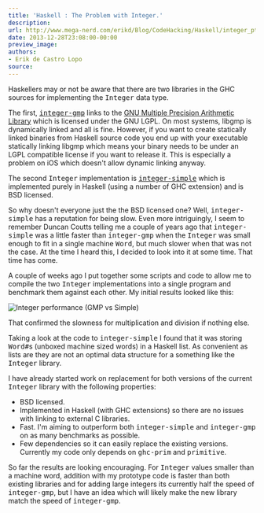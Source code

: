 ```yaml
---
title: 'Haskell : The Problem with Integer.'
description:
url: http://www.mega-nerd.com/erikd/Blog/CodeHacking/Haskell/integer_pt1.html
date: 2013-12-28T23:08:00-00:00
preview_image:
authors:
- Erik de Castro Lopo
source:
---
```




<p>
Haskellers may or not be aware that there are two libraries in the GHC sources
for implementing the <tt>Integer</tt> data type.
</p>

<p>
The first,
	<a href="http://git.haskell.org/packages/integer-gmp.git"><tt>integer-gmp</tt></a>
links to the
	<a href="https://gmplib.org/">GNU Multiple Precision Arithmetic Library</a>
which is licensed under the GNU LGPL.
On most systems, libgmp is dynamically linked and all is fine.
However, if you want to create statically linked binaries from Haskell source code
you end up with your executable statically linking libgmp which means your binary
needs to be under an LGPL compatible license if you want to release it.
This is especially a problem on iOS which doesn't allow dynamic linking anyway.
</p>

<p>
The second <tt>Integer</tt> implementation is
	<a href="http://git.haskell.org/packages/integer-simple.git"><tt>integer-simple</tt></a>
which is implemented purely in Haskell (using a number of GHC extension) and is
BSD licensed.
</p>

<p>
So why doesn't everyone just the the BSD licensed one?
Well, <tt>integer-simple</tt> has a reputation for being slow.
Even more intriguingly, I seem to remember Duncan Coutts telling me a couple of
years ago that <tt>integer-simple</tt> was a little faster than <tt>integer-gmp</tt>
when the <tt>Integer</tt> was small enough to fit in a single machine <tt>Word</tt>,
but much slower when that was not the case.
At the time I heard this, I decided to look into it at some time.
That time has come.
</p>

<p>
A couple of weeks ago I put together some scripts and code to allow me to compile
the two <tt>Integer</tt> implementations into a single program and benchmark them
against each other.
My initial results looked like this:
</p>

<img src="http://www.mega-nerd.com/erikd/Img/integer-gmp-simple.png" border="0" alt="Integer performance (GMP vs Simple)"/>

<p>
That confirmed the slowness for multiplication and division if nothing else.
</p>

<p>
Taking a look at the code to <tt>integer-simple</tt> I found that it was storing
<tt>Word#</tt>s (unboxed machine sized words) in a Haskell list.
As convenient as lists are they are not an optimal data structure for a something
like the <tt>Integer</tt> library.
</p>

<p>
I have already started work on replacement for both versions of the current
<tt>Integer</tt> library with the following properties:
</p>

<ul>
	<li> BSD licensed.</li>
	<li> Implemented in Haskell (with GHC extensions) so there are no issues
			with linking to external C libraries.</li>
	<li> Fast. I'm aiming to outperform both <tt>integer-simple</tt> and
			<tt>integer-gmp</tt> on as many benchmarks as possible.</li>
	<li> Few dependencies so it can easily replace the existing versions.
			Currently my code only depends on <tt>ghc-prim</tt> and
			<tt>primitive</tt>.</li>
</ul>

<p>
So far the results are looking encouraging.
For <tt>Integer</tt> values smaller than a machine word, addition with my prototype
code is faster than both existing libraries and for adding large integers its
currently half the speed of <tt>integer-gmp</tt>, but I have an idea which will
likely make the new library match the speed of <tt>integer-gmp</tt>.
</p>


